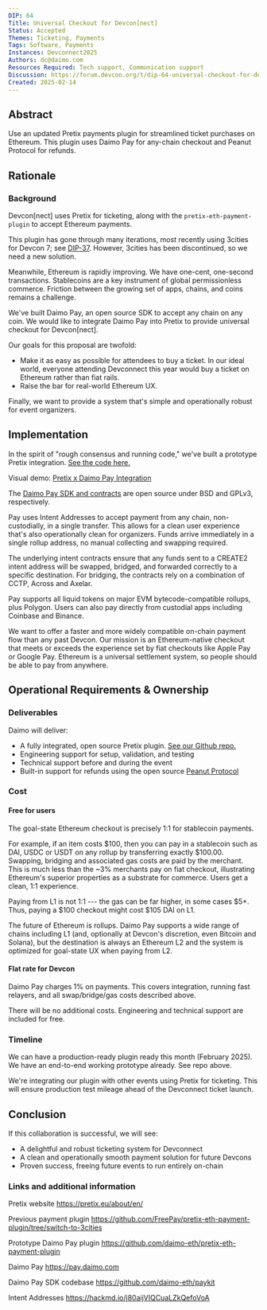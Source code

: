 ```yaml
---
DIP: 64
Title: Universal Checkout for Devcon[nect]
Status: Accepted
Themes: Ticketing, Payments
Tags: Software, Payments
Instances: Devconnect2025
Authors: dc@daimo.com
Resources Required: Tech support, Communication support
Discussion: https://forum.devcon.org/t/dip-64-universal-checkout-for-devcon-nect/5346
Created: 2025-02-14
---
```


## Abstract

Use an updated Pretix payments plugin for streamlined ticket purchases on Ethereum. This plugin uses Daimo Pay for any-chain checkout and Peanut Protocol for refunds.

## Rationale

### Background

Devcon[nect] uses Pretix for ticketing, along with the `pretix-eth-payment-plugin` to accept Ethereum payments.

This plugin has gone through many iterations, most recently using 3cities for Devcon 7; see [DIP-37](https://github.com/efdevcon/DIPs/blob/master/DIPs/DIP-37.md). However, 3cities has been discontinued, so we need a new solution.

Meanwhile, Ethereum is rapidly improving. We have one-cent, one-second transactions. Stablecoins are a key instrument of global permissionless commerce. Friction between the growing set of apps, chains, and coins remains a challenge.

We've built Daimo Pay, an open source SDK to accept any chain on any coin. We would like to integrate Daimo Pay into Pretix to provide universal checkout for Devcon[nect].

Our goals for this proposal are twofold:

- Make it as easy as possible for attendees to buy a ticket. In our ideal world, everyone attending Devconnect this year would buy a ticket on Ethereum rather than fiat rails.
- Raise the bar for real-world Ethereum UX.

Finally, we want to provide a system that's simple and operationally robust for event organizers.

## Implementation

In the spirit of "rough consensus and running code," we've built a prototype Pretix integration. [See the code here.](https://github.com/daimo-eth/pretix-eth-payment-plugin/)

Visual demo: [Pretix x Daimo Pay Integration](https://www.loom.com/share/8c71876a9d5348f6a07a8d7e687368b6?sid=5b19c2a2-7502-4cf2-9afe-a865fd04e003)

The [Daimo Pay SDK and contracts](https://github.com/daimo-eth/paykit) are open source under BSD and GPLv3, respectively.

Pay uses Intent Addresses to accept payment from any chain, non-custodially, in a single transfer. This allows for a clean user experience that's also operationally clean for organizers. Funds arrive immediately in a single rollup address, no manual collecting and swapping required.

The underlying intent contracts ensure that any funds sent to a CREATE2 intent address will be swapped, bridged, and forwarded correctly to a specific destination. For bridging, the contracts rely on a combination of CCTP, Across and Axelar.

Pay supports all liquid tokens on major EVM bytecode-compatible rollups, plus Polygon. Users can also pay directly from custodial apps including Coinbase and Binance.

We want to offer a faster and more widely compatible on-chain payment flow than any past Devcon. Our mission is an Ethereum-native checkout that meets or exceeds the experience set by fiat checkouts like Apple Pay or Google Pay. Ethereum is a universal settlement system, so people should be able to pay from anywhere.

## Operational Requirements & Ownership

### Deliverables

Daimo will deliver:

- A fully integrated, open source Pretix plugin. [See our Github repo.](https://github.com/daimo-eth/pretix-eth-payment-plugin/)
- Engineering support for setup, validation, and testing
- Technical support before and during the event
- Built-in support for refunds using the open source [Peanut Protocol](https://docs.peanut.to/how-to-use-peanut-links/how-do-peanut-links-work)

### Cost

#### Free for users

The goal-state Ethereum checkout is precisely 1:1 for stablecoin payments.

For example, if an item costs $100, then you can pay in a stablecoin such as DAI, USDC or USDT on any rollup by transferring exactly $100.00. Swapping, bridging and associated gas costs are paid by the merchant. This is much less than the ~3% merchants pay on fiat checkout, illustrating Ethereum's superior properties as a substrate for commerce. Users get a clean, 1:1 experience.

Paying from L1 is not 1:1 --- the gas can be far higher, in some cases $5+. Thus, paying a $100 checkout might cost $105 DAI on L1.

The future of Ethereum is rollups. Daimo Pay supports a wide range of chains including L1 (and, optionally at Devcon's discretion, even Bitcoin and Solana), but the destination is always an Ethereum L2 and the system is optimized for goal-state UX when paying from L2.

#### Flat rate for Devcon

Daimo Pay charges 1% on payments. This covers integration, running fast relayers, and all swap/bridge/gas costs described above.

There will be no additional costs. Engineering and technical support are included for free.

### Timeline

We can have a production-ready plugin ready this month (February 2025). We have an end-to-end working prototype already. See repo above.

We're integrating our plugin with other events using Pretix for ticketing. This will ensure production test mileage ahead of the Devconnect ticket launch.

## Conclusion

If this collaboration is successful, we will see:

- A delightful and robust ticketing system for Devconnect
- A clean and operationally smooth payment solution for future Devcons
- Proven success, freeing future events to run entirely on-chain

### Links and additional information

Pretix website https://pretix.eu/about/en/

Previous payment plugin https://github.com/FreePay/pretix-eth-payment-plugin/tree/switch-to-3cities

Prototype Daimo Pay plugin https://github.com/daimo-eth/pretix-eth-payment-plugin

Daimo Pay https://pay.daimo.com

Daimo Pay SDK codebase https://github.com/daimo-eth/paykit

Intent Addresses https://hackmd.io/j80aijVIQCuaLZkQefoVoA
